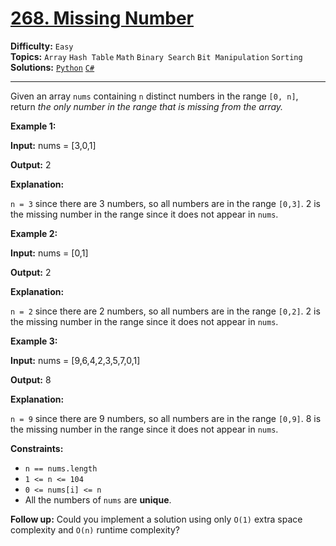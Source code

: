# [268. Missing Number](https://leetcode.com/problems/missing-number/)

**Difficulty:** `Easy`  
**Topics:** `Array` `Hash Table` `Math` `Binary Search` `Bit Manipulation` `Sorting`  
**Solutions:** [`Python`](../../src/python/challenges/problems/missing_number_test.py) [`C#`](../../src/csharp/challenges/Problems/MissingNumber.cs)  

---

Given an array `nums` containing `n` distinct numbers in the range `[0, n]`, return *the only number in the range that is missing from the array.*

**Example 1:**

**Input:** nums = [3,0,1]

**Output:** 2

**Explanation:**

`n = 3` since there are 3 numbers, so all numbers are in the range `[0,3]`. 2 is the missing number in the range since it does not appear in `nums`.

**Example 2:**

**Input:** nums = [0,1]

**Output:** 2

**Explanation:**

`n = 2` since there are 2 numbers, so all numbers are in the range `[0,2]`. 2 is the missing number in the range since it does not appear in `nums`.

**Example 3:**

**Input:** nums = [9,6,4,2,3,5,7,0,1]

**Output:** 8

**Explanation:**

`n = 9` since there are 9 numbers, so all numbers are in the range `[0,9]`. 8 is the missing number in the range since it does not appear in `nums`.

**Constraints:**

* `n == nums.length`
* `1 <= n <= 104`
* `0 <= nums[i] <= n`
* All the numbers of `nums` are **unique**.

**Follow up:** Could you implement a solution using only `O(1)` extra space complexity and `O(n)` runtime complexity?